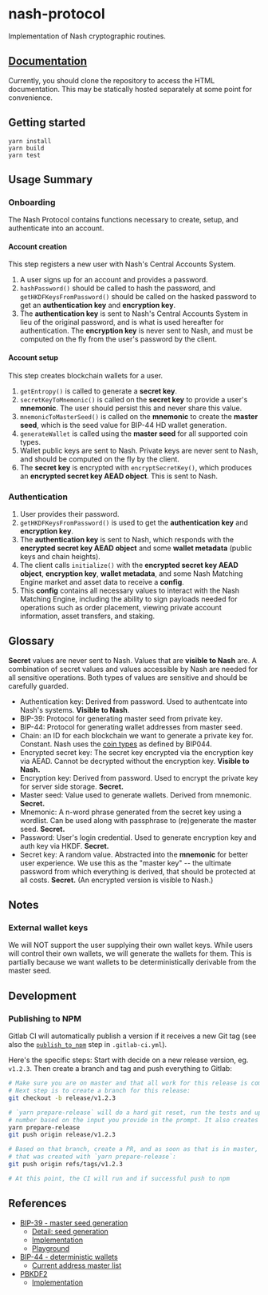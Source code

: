 # nash-protocol

Implementation of Nash cryptographic routines.

## [Documentation](docs/index.html)

Currently, you should clone the repository to access the HTML documentation. This may be statically hosted separately at some point for convenience.

## Getting started

    yarn install
    yarn build
    yarn test

## Usage Summary

### Onboarding

The Nash Protocol contains functions necessary to create, setup, and authenticate into an account.

#### Account creation

This step registers a new user with Nash's Central Accounts System.

1. A user signs up for an account and provides a password.
2. `hashPassword()` should be called to hash the password, and `getHKDFKeysFromPassword()` should be called on the hasked password to get an **authentication key** and **encryption key**.
3. The **authentication key** is sent to Nash's Central Accounts System in lieu of the original password, and is what is used hereafter for authentication. The **encryption key** is never sent to Nash, and must be computed on the fly from the user's password by the client.

#### Account setup

This step creates blockchain wallets for a user.

1. `getEntropy()` is called to generate a **secret key**.
2. `secretKeyToMnemonic()` is called on the **secret key** to provide a user's **mnemonic**. The user should persist this and never share this value.
3. `mnemonicToMasterSeed()` is called on the **mnemonic** to create the **master seed**, which is the seed value for BIP-44 HD wallet generation.
4. `generateWallet` is called using the **master seed** for all supported coin types.
5. Wallet public keys are sent to Nash. Private keys are never sent to Nash, and should be computed on the fly by the client.
6. The **secret key** is encrypted with `encryptSecretKey()`, which produces an **encrypted secret key AEAD object**. This is sent to Nash.

### Authentication

1. User provides their password.
2. `getHKDFKeysFromPassword()` is used to get the **authentication key** and **encryption key**.
3. The **authentication key** is sent to Nash, which responds with the **encrypted secret key AEAD object** and some **wallet metadata** (public keys and chain heights).
4. The client calls `initialize()` with the **encrypted secret key AEAD object**, **encryption key**, **wallet metadata**, and some Nash Matching Engine market and asset data to receive a **config**.
5. This **config** contains all necessary values to interact with the Nash Matching Engine, including the ability to sign payloads needed for operations such as order placement, viewing private account information, asset transfers, and staking.

## Glossary

**Secret** values are never sent to Nash. Values that are **visible to Nash** are. A combination of secret values and values accessible by Nash are needed for all sensitive operations. Both types of values are sensitive and should be carefully guarded.

- Authentication key: Derived from password. Used to authentcate into Nash's systems. **Visible to Nash**.
- BIP-39: Protocol for generating master seed from private key.
- BIP-44: Protocol for generating wallet addresses from master seed.
- Chain: an ID for each blockchain we want to generate a private key for. Constant. Nash uses the [coin types](https://github.com/bitcoin/bips/blob/master/bip-0044.mediawiki#coin-type) as defined by BIP044.
- Encrypted secret key: The secret key encrypted via the encryption key via AEAD. Cannot be decrypted without the encryption key. **Visible to Nash.**
- Encryption key: Derived from password. Used to encrypt the private key for server side storage. **Secret.**
- Master seed: Value used to generate wallets. Derived from mnemonic. **Secret.**
- Mnemonic: A n-word phrase generated from the secret key using a wordlist. Can be used along with passphrase to (re)generate the master seed. **Secret.**
- Password: User's login credential. Used to generate encryption key and auth key via HKDF. **Secret.**
- Secret key: A random value. Abstracted into the **mnemonic** for better user experience. We use this as the "master key" -- the ultimate password from which everything is derived, that should be protected at all costs. **Secret.** (An encrypted version is visible to Nash.)

## Notes

### External wallet keys

We will NOT support the user supplying their own wallet keys. While users will control their own wallets, we will generate the wallets for them. This is partially because we want wallets to be deterministically derivable from the master seed.

## Development

### Publishing to NPM

Gitlab CI will automatically publish a version if it receives a new Git tag (see also the [`publish_to_npm`](https://gitlab.com/nash-io/frontend/nash-protocol/blob/master/.gitlab-ci.yml#L29) step in `.gitlab-ci.yml`).

Here's the specific steps: Start with decide on a new release version, eg. `v1.2.3`. Then create a branch and tag and push everything to Gitlab:

```sh
# Make sure you are on master and that all work for this release is committed and merged.
# Next step is to create a branch for this release:
git checkout -b release/v1.2.3

# `yarn prepare-release` will do a hard git reset, run the tests and update the version
# number based on the input you provide in the prompt. It also creates a git tag.
yarn prepare-release
git push origin release/v1.2.3

# Based on that branch, create a PR, and as soon as that is in master, push the tag
# that was created with `yarn prepare-release`:
git push origin refs/tags/v1.2.3

# At this point, the CI will run and if successful push to npm
```

## References

- [BIP-39 - master seed generation](https://github.com/bitcoin/bips/blob/master/bip-0039.mediawiki)
  - [Detail: seed generation](https://github.com/bitcoin/bips/blob/master/bip-0039.mediawiki#from-mnemonic-to-seed)
  - [Implementation](https://github.com/bitcoinjs/bip39)
  - [Playground](https://iancoleman.io/bip39/)
- [BIP-44 - deterministic wallets](https://github.com/bitcoin/bips/blob/master/bip-0044.mediawiki)
  - [Current address master list](https://github.com/satoshilabs/slips/blob/master/slip-0044.md)
- [PBKDF2](https://en.wikipedia.org/wiki/PBKDF2)
  - [Implementation](https://github.com/crypto-browserify/pbkdf2)
